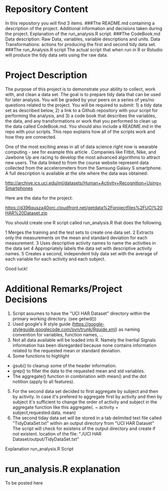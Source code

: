 Repository Content
==================

In this repository you will find 3 items. 
###The README.md 
	containing a description of the project. 
	Additional information and decisions taken during the project. 
	Explanation of the run_analysis.R script.
###The CodeBook.md
	Data description: Raw Data, variables, variable descriptions and units.
	Data Transformations: actions for producing the first and second tidy data set. 
###The run_Analysis.R script
	The actual script that when run in R or Rstudio will produce the tidy data sets using the raw data.


Project Description
===================

The purpose of this project is to demonstrate your ability to collect, work with, and clean a data set. The goal is to prepare tidy data that can be used for later analysis. You will be graded by your peers on a series of yes/no questions related to the project. You will be required to submit: 1) a tidy data set as described below, 2) a link to a Github repository with your script for performing the analysis, and 3) a code book that describes the variables, the data, and any transformations or work that you performed to clean up the data called CodeBook.md. You should also include a README.md in the repo with your scripts. This repo explains how all of the scripts work and how they are connected. 

One of the most exciting areas in all of data science right now is wearable computing - see for example this article . Companies like Fitbit, Nike, and Jawbone Up are racing to develop the most advanced algorithms to attract new users. The data linked to from the course website represent data collected from the accelerometers from the Samsung Galaxy S smartphone. A full description is available at the site where the data was obtained:

http://archive.ics.uci.edu/ml/datasets/Human+Activity+Recognition+Using+Smartphones

Here are the data for the project:

https://d396qusza40orc.cloudfront.net/getdata%2Fprojectfiles%2FUCI%20HAR%20Dataset.zip

 You should create one R script called run_analysis.R that does the following. 

  1  Merges the training and the test sets to create one data set.
  2  Extracts only the measurements on the mean and standard deviation for each measurement. 
  3  Uses descriptive activity names to name the activities in the data set
  4  Appropriately labels the data set with descriptive activity names. 
  5  Creates a second, independent tidy data set with the average of each variable for each activity and each subject. 

Good luck!


Additional Remarks/Project Decisions
====================================

1. Script assumes to have the "UCI HAR Dataset" directory within the primary working directory. (see getwd())
2. Used google's R style guide (https://google-styleguide.googlecode.com/svn/trunk/Rguide.xml) 
as naming convention for variables, function names, ...
3. Not all data available will be loaded into R. 
Namely the Inertial Signals information has been disregarded because none contains information 
related to the requested mean or standard deviation.
4. Some functions to highlight
- gsub() to cleanup some of the header information.
- grep() to filter the data to the requested mean and std variables.
- The aggregate() function in combination with mean() and the dot notition (apply to all features).
5. For the second data set decided to first aggregate by subject and then by activity. 
In case it's prefered to aggregate first by activity and then by subject it's sufficient to change the order of
activity and subject in the aggregate function like this aggregate(. ~ activity + subject,requested.data, mean)
6. The second tiday data set will be stored in a tab delimited text file called "TidyDataSet.txt" within an output
directory from "UCI HAR Dataset"
The script will check for existens of the output directory and create if not existent.
location of the file: "./UCI HAR Dataset/output/TidyDataSet.txt" 

Explanation run_analysis.R Script 

run_analysis.R explanation
====================================

To be posted here


